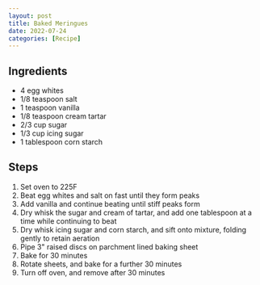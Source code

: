 ```yaml
---
layout: post
title: Baked Meringues
date: 2022-07-24
categories: [Recipe]
---
```


## Ingredients

* 4 egg whites
* 1/8 teaspoon salt
* 1 teaspoon vanilla
* 1/8 teaspoon cream tartar
* 2/3 cup sugar
* 1/3 cup icing sugar
* 1 tablespoon corn starch

## Steps

1. Set oven to 225F
1. Beat egg whites and salt on fast until they form peaks
1. Add vanilla and continue beating until stiff peaks form
1. Dry whisk the sugar and cream of tartar, and add one tablespoon at a time while continuing to beat
1. Dry whisk icing sugar and corn starch, and sift onto mixture, folding gently to retain aeration
1. Pipe 3" raised discs on parchment lined baking sheet
1. Bake for 30 minutes
1. Rotate sheets, and bake for a further 30 minutes
1. Turn off oven, and remove after 30 minutes
